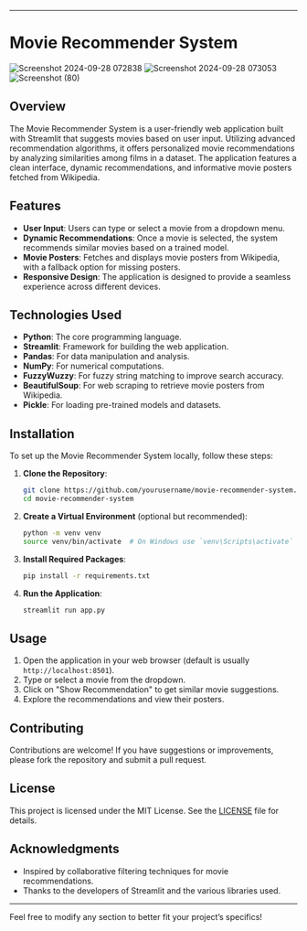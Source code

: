 
---

# Movie Recommender System

![Screenshot 2024-09-28 072838](https://github.com/user-attachments/assets/00ba7468-2929-4e7a-a5e7-d5b343bad556)
![Screenshot 2024-09-28 073053](https://github.com/user-attachments/assets/9eccfa3d-fdfc-40d2-8529-606c4d43c032)
![Screenshot (80)](https://github.com/user-attachments/assets/712143a4-f1d0-44db-a165-9141d19da56f)

## Overview

The Movie Recommender System is a user-friendly web application built with Streamlit that suggests movies based on user input. Utilizing advanced recommendation algorithms, it offers personalized movie recommendations by analyzing similarities among films in a dataset. The application features a clean interface, dynamic recommendations, and informative movie posters fetched from Wikipedia.

## Features

- **User Input**: Users can type or select a movie from a dropdown menu.
- **Dynamic Recommendations**: Once a movie is selected, the system recommends similar movies based on a trained model.
- **Movie Posters**: Fetches and displays movie posters from Wikipedia, with a fallback option for missing posters.
- **Responsive Design**: The application is designed to provide a seamless experience across different devices.

## Technologies Used

- **Python**: The core programming language.
- **Streamlit**: Framework for building the web application.
- **Pandas**: For data manipulation and analysis.
- **NumPy**: For numerical computations.
- **FuzzyWuzzy**: For fuzzy string matching to improve search accuracy.
- **BeautifulSoup**: For web scraping to retrieve movie posters from Wikipedia.
- **Pickle**: For loading pre-trained models and datasets.

## Installation

To set up the Movie Recommender System locally, follow these steps:

1. **Clone the Repository**:
   ```bash
   git clone https://github.com/yourusername/movie-recommender-system.git
   cd movie-recommender-system
   ```

2. **Create a Virtual Environment** (optional but recommended):
   ```bash
   python -m venv venv
   source venv/bin/activate  # On Windows use `venv\Scripts\activate`
   ```

3. **Install Required Packages**:
   ```bash
   pip install -r requirements.txt
   ```

4. **Run the Application**:
   ```bash
   streamlit run app.py
   ```

## Usage

1. Open the application in your web browser (default is usually `http://localhost:8501`).
2. Type or select a movie from the dropdown.
3. Click on "Show Recommendation" to get similar movie suggestions.
4. Explore the recommendations and view their posters.

## Contributing

Contributions are welcome! If you have suggestions or improvements, please fork the repository and submit a pull request.

## License

This project is licensed under the MIT License. See the [LICENSE](LICENSE) file for details.

## Acknowledgments

- Inspired by collaborative filtering techniques for movie recommendations.
- Thanks to the developers of Streamlit and the various libraries used.

---

Feel free to modify any section to better fit your project’s specifics!
